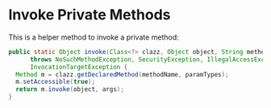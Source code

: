 # Invoke Private Methods

This is a helper method to invoke a private method:

  ```java
public static Object invoke(Class<?> clazz, Object object, String methodName, Class<?>[] paramTypes, Object[] args)
  		throws NoSuchMethodException, SecurityException, IllegalAccessException, IllegalArgumentException,
		InvocationTargetException {
	Method m = clazz.getDeclaredMethod(methodName, paramTypes);
	m.setAccessible(true);
	return m.invoke(object, args);
}
  ```
